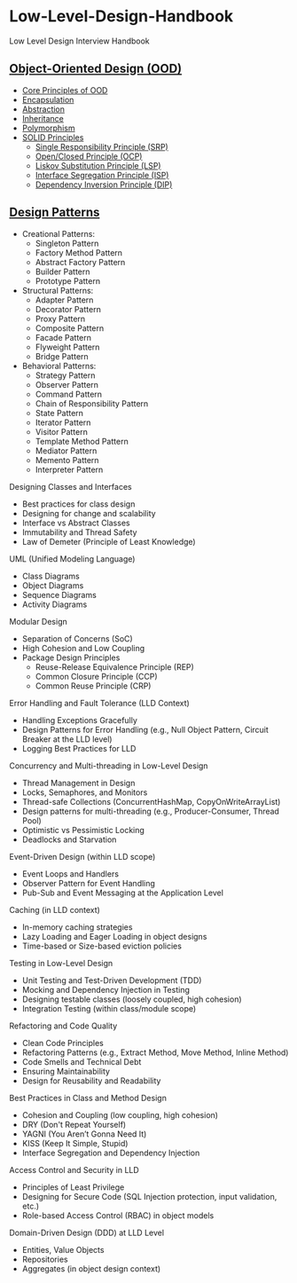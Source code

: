 # Low-Level-Design-Handbook

Low Level Design Interview Handbook

## [Object-Oriented Design (OOD)](📂%20ObjectOrientedDesign/📜%20README.md#object-oriented-design-ood)

- [Core Principles of OOD](📂%20ObjectOrientedDesign/📜%20README.md#core-principles-of-object-oriented-design-ood)
- [Encapsulation](📂%20ObjectOrientedDesign/📜%20README.md#encapsulation)
- [Abstraction](📂%20ObjectOrientedDesign/📜%20README.md#abstraction)
- [Inheritance](📂%20ObjectOrientedDesign/📜%20README.md#inheritance)
- [Polymorphism](📂%20ObjectOrientedDesign/📜%20README.md#polymorphism)
- [SOLID Principles](📂%20ObjectOrientedDesign/📂%20SolidPrinciples/SolidPrinciples.md#solid-principles)
  - [Single Responsibility Principle (SRP)](📂%20ObjectOrientedDesign/📂%20SolidPrinciples/SingleResponsibilityPrinciple.md#single-reponsibility-principle-srp)
  - [Open/Closed Principle (OCP)](📂%20ObjectOrientedDesign/📂%20SolidPrinciples/OpenClosedPrinciple.md#open-closed-principle-ocp)
  - [Liskov Substitution Principle (LSP)](📂%20ObjectOrientedDesign/📂%20SolidPrinciples/LiskovSubstitutionPrinciple.md#liskov-substitution-principle-lsp)
  - [Interface Segregation Principle (ISP)](📂%20ObjectOrientedDesign/📂%20SolidPrinciples/InterfaceSegregationPrinciple.md#interface-segregation-principle)
  - [Dependency Inversion Principle (DIP)](📂%20ObjectOrientedDesign/📂%20SolidPrinciples/DependencyInversionPrinciple.md#dependency-inversion-principle-dip)

## [Design Patterns](DesignPatterns/DesignPatterns.md#design-patterns)
- Creational Patterns:
  - Singleton Pattern
  - Factory Method Pattern
  - Abstract Factory Pattern
  - Builder Pattern
  - Prototype Pattern
- Structural Patterns:
  - Adapter Pattern
  - Decorator Pattern
  - Proxy Pattern
  - Composite Pattern
  - Facade Pattern
  - Flyweight Pattern
  - Bridge Pattern
- Behavioral Patterns:
  - Strategy Pattern
  - Observer Pattern
  - Command Pattern
  - Chain of Responsibility Pattern
  - State Pattern
  - Iterator Pattern
  - Visitor Pattern
  - Template Method Pattern
  - Mediator Pattern
  - Memento Pattern
  - Interpreter Pattern

Designing Classes and Interfaces

- Best practices for class design
- Designing for change and scalability
- Interface vs Abstract Classes
- Immutability and Thread Safety
- Law of Demeter (Principle of Least Knowledge)

UML (Unified Modeling Language)

- Class Diagrams
- Object Diagrams
- Sequence Diagrams
- Activity Diagrams

Modular Design

- Separation of Concerns (SoC)
- High Cohesion and Low Coupling
- Package Design Principles
  - Reuse-Release Equivalence Principle (REP)
  - Common Closure Principle (CCP)
  - Common Reuse Principle (CRP)

Error Handling and Fault Tolerance (LLD Context)

- Handling Exceptions Gracefully
- Design Patterns for Error Handling (e.g., Null Object Pattern, Circuit Breaker at the LLD level)
- Logging Best Practices for LLD

Concurrency and Multi-threading in Low-Level Design

- Thread Management in Design
- Locks, Semaphores, and Monitors
- Thread-safe Collections (ConcurrentHashMap, CopyOnWriteArrayList)
- Design patterns for multi-threading (e.g., Producer-Consumer, Thread Pool)
- Optimistic vs Pessimistic Locking
- Deadlocks and Starvation

Event-Driven Design (within LLD scope)

- Event Loops and Handlers
- Observer Pattern for Event Handling
- Pub-Sub and Event Messaging at the Application Level

Caching (in LLD context)

- In-memory caching strategies
- Lazy Loading and Eager Loading in object designs
- Time-based or Size-based eviction policies

Testing in Low-Level Design

- Unit Testing and Test-Driven Development (TDD)
- Mocking and Dependency Injection in Testing
- Designing testable classes (loosely coupled, high cohesion)
- Integration Testing (within class/module scope)

Refactoring and Code Quality

- Clean Code Principles
- Refactoring Patterns (e.g., Extract Method, Move Method, Inline Method)
- Code Smells and Technical Debt
- Ensuring Maintainability
- Design for Reusability and Readability

Best Practices in Class and Method Design

- Cohesion and Coupling (low coupling, high cohesion)
- DRY (Don't Repeat Yourself)
- YAGNI (You Aren’t Gonna Need It)
- KISS (Keep It Simple, Stupid)
- Interface Segregation and Dependency Injection

Access Control and Security in LLD

- Principles of Least Privilege
- Designing for Secure Code (SQL Injection protection, input validation, etc.)
- Role-based Access Control (RBAC) in object models

Domain-Driven Design (DDD) at LLD Level

- Entities, Value Objects
- Repositories
- Aggregates (in object design context)
